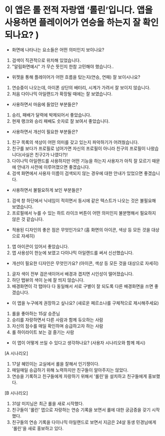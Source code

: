 # 이 앱은 롤 전적 자랑앱 ‘롤린’입니다. 앱을 사용하면 플레이어가 연승을 하는지 잘 확인되나요? ) 

- 화면에 나타나는 요소들은 어떤 의미인지 보이나요?

1. 검색이 직관적으로 위치해 있었습니다.
2. "알림화면예시" 가 무슨 뜻인지 한참 고민해야 했습니다..

- 위젯을 통해 플레이어가 어떤 흐름을 탔는지(연승, 연패) 잘 보이시나요?

1. 연승중이 나오는데, 아이폰 상단의 배터리, 시계가 가려서 잘 보이지 않습니다.
2. 처음 다이나믹 아일랜드가 확장될 때에는 잘 보였습니다.

- 사용하면서 마음에 들었던 부분들은?

1. 승리, 패배가 달력에 박제되어서 좋았습니다.
2. 현재 랭크와 승리 패배도 숫자로 잘 보여서 좋았습니다.

- 사용하면서 개선이 필요한 부분들은?

1. 친구 목록의 색상이 어떤 의미를 갖고 있는지 파악하기가 어려웠습니다.
2. 친구를 보다가 프로필로 넘어가면 자신의 프로필이 아니라 친구의 프로필이 나왔습니다(사실은 친구2가 나였다?)! 
3. 다이나믹 아일랜드를 사용하지만 어떤 기능을 하는지 사용자가 아직 잘 모르기 때문에 안내가 사전에 이루어졌으면 좋겠습니다.
4. 검색 화면에서 사용자 이름이 검색되지 않는 경우에 대한 안내가 있었으면 좋겠습니다.

- 사용하면서 불필요하게 보인 부분들은? 

1. 검색 창 하단에서 닉네임이 적히면서 동시에 같은 텍스트가 나오는 것은 불필요해 보였습니다. 
2. 프로필에서 누를 수 있는 하트 라이크 버튼이 어떤 의미인지 불분명해서 필요하지 않은 것 같습니다.

- 적용된 디자인의 좋은 점은 무엇인가요? (홈 화면의 아이콘, 색상 등 모든 것을 대상으로 자세히)

1. 앱 아이콘이 있어서 좋았습니다.
2. 앱 사용성이 한눈에 보였고 다이나믹 아일랜드를 써서 신선했습니다.

- 개선이 필요한 디자인은 무엇인가요? (아이콘, 색상 등 모든 것을 대상으로 자세히)

1. 글자 색이 전부 검은색이어서 배경과 겹치면 시인성이 떨어졌습니다.
2. 하단 탭뷰의 색이 눈에 잘 띄지 않습니다.
3. 배경화면이 각 탭마다 다 동일해서 서로 구별이 잘 되도록 다른 배경화면을 쓰면 좋겠습니다. 

- 이 앱을 누구에게 권장하고 싶나요? (새로운 페르소나를 구체적으로 제시해주세요)

1. 롤을 좋아하는 15살 승준님
2. 승리를 자랑하면서 다른 사람과 함께 듀오하는 사람
3. 자신의 점수를 매일 확인하며 승급하고자 하는 사람
4. 롤 하이라이트 보는 걸 즐기는 사람

- 이 앱이 어떻게 쓰일 수 있다고 생각하나요? (사용자 시나리오와 함께 제시)

[A 시나리오]
1. 17살 혜민이는 교실에서 롤을 잘해서 인기쟁이다.
2. 매일매일 승급하기 위해 노력하지만 친구들이 알아주지는 않았다.
3. 연승을 기록하고 친구들에게 자랑하기 위해서 '롤린'을 설치하고 친구들에게 홍보했다.

[B 시나리오]
1. 31살 미지님은 최근 롤을 새로 시작했다.
2. 친구들이 '롤린' 앱으로 자랑하는 연승 기록을 보면서 롤에 대한 궁금증을 갖기 시작했다.
3. 친구들의 연승 기록을 다이나믹 아일랜드로 보면서 지금은 24살 동생 민경님에게 '롤린'을 새로 홍보하고 있다.
